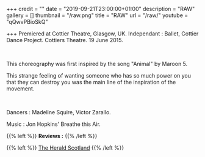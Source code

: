 +++
credit = ""
date = "2019-09-21T23:00:00+01:00"
description = "RAW"
gallery = []
thumbnail = "/raw.png"
title = "RAW"
url = "/raw/"
youtube = "qQwvPBioSkQ"

+++
Premiered at Cottier Theatre, Glasgow, UK. Independant : Ballet, Cottier Dance Project. Cottiers Theatre. 19 June 2015.

</br>

This choreography was first inspired by the song "Animal" by Maroon 5.

This strange feeling of wanting someone who has so much power on you that they can destroy you was the main line of the inspiration of the movement.

</br>

Dancers : Madeline Squire, Victor Zarallo.

Music : Jon Hopkins' Breathe this Air.




{{% left %}} **Reviews :** {{% /left %}}

{{% left %}} [The Herald Scotland](https://www.heraldscotland.com/arts_ents/13413821.Dance_review__Independent_Ballet/) {{% /left %}}